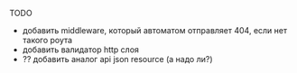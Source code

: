 TODO
- добавить middleware, который автоматом отправляет 404, если нет такого роута
- добавить валидатор http слоя
- ?? добавить аналог api json resource (а надо ли?)